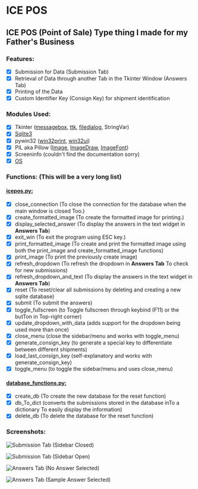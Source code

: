 # ICE POS
## ICE POS (Point of Sale) Type thing I made for my Father's Business
### Features:
- [x] Submission for Data (Submission Tab)
- [x] Retrieval of Data through another Tab in the Tkinter Window (Answers Tab)
- [x] Printing of the Data
- [x] Custom Identifier Key (Consign Key) for shipment identification
### Modules Used:
- [x] Tkinter ([messagebox](https://docs.python.org/3.9/library/tkinter.messagebox.html), [ttk](https://docs.python.org/3.9/library/tkinter.ttk.html), [filedialog](https://docs.python.org/3.9/library/dialog.html), StringVar)
- [x] [Sqlite3](https://docs.python.org/3.9/library/sqlite3.html)
- [x] pywin32 ([win32print](http://timgolden.me.uk/pywin32-docs/win32print.html), [win32ui](http://timgolden.me.uk/pywin32-docs/win32ui.html))
- [x] PIL aka Pillow ([Image](https://pillow.readthedocs.io/en/stable/reference/Image.html), [ImageDraw](https://pillow.readthedocs.io/en/stable/reference/ImageDraw.html), [ImageFont](https://pillow.readthedocs.io/en/stable/reference/ImageFont.html))
- [x] Screeninfo (couldn't find the documentation sorry)
- [x] [OS](https://docs.python.org/3/library/os.html)
### Functions: (This will be a very long list)
#### [**icepos.py:**](https://github.com/RyanGamingYT/ICEPOS/blob/master/icepos.py)
- [x] close_connection (To close the connection for the database when the main window is closed Too.)
- [x] create_formatted_image (To create the formatted image for printing.)
- [x] display_selected_answer (To display the answers in the text widget in **Answers Tab**)
- [x] exit_win (To exit the program using ESC key.)
- [x] print_formatted_image (To create and print the formatted image using both the print_image and 
  create_formatted_image functions)
- [x] print_image (To print the previously create image)
- [x] refresh_dropdown (To refresh the dropdown in **Answers Tab** To check for new submissions)
- [x] refresh_dropdown_and_text (To display the answers in the text widget in **Answers Tab**)
- [x] reset (To reset/clear all submissions by deleting and creating a new sqlite database)
- [x] submit (To submit the answers)
- [x] toggle_fullscreen (to Toggle fullscreen through keybind (F11) or the butTon in Top-right corner)
- [x] update_dropdown_with_data (adds support for the dropdown being used more than once)
- [x] close_menu (close the sidebar/menu and works with toggle_menu)
- [x] generate_consign_key (to generate a special key to differentiate between different shipments)
- [x] load_last_consign_key (self-explanatory and works with generate_consign_key)
- [x] toggle_menu (to toggle the sidebar/menu and uses close_menu)
#### [**database_functions.py:**](https://github.com/RyanGamingYT/blob/master/database_functions.py)
- [x] create_db (To create the new database for the reset function)
- [x] db_To_dict (converts the submissions stored in the database inTo a dictionary To easily display the information)
- [x] delete_db (To delete the database for the reset function)
### Screenshots:

![Submission Tab (Sidebar Closed)](https://github.com/RyanGamingYT/ICEPOS/blob/master/media/screenshots/Submission%20Tab%20(Sidebar%20Closed).JPG)

![Submission Tab (Sidebar Open)](https://github.com/RyanGamingYT/ICEPOS/blob/master/media/screenshots/Submission%20Tab%20(Sidebar%20Open).JPG)

![Answers Tab (No Answer Selected)](https://github.com/RyanGamingYT/ICEPOS/blob/master/media/screenshots/Answers%20Tab%20(No%20Answer%20Selected).JPG)

![Answers Tab (Sample Answer Selected)](https://github.com/RyanGamingYT/ICEPOS/blob/master/media/screenshots/Answers%20Tab%20(Sample%20Answer%20Selected).JPG)